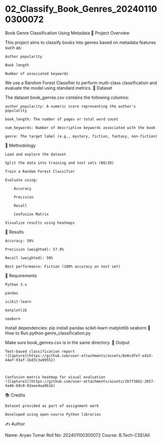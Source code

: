# 02_Classify_Book_Genres_202401100300072
Book Genre Classification Using Metadata
📘 Project Overview

This project aims to classify books into genres based on metadata features such as:

    Author popularity

    Book length

    Number of associated keywords

We use a Random Forest Classifier to perform multi-class classification and evaluate the model using standard metrics.
📁 Dataset

The dataset book_genres.csv contains the following columns:

    author_popularity: A numeric score representing the author's popularity

    book_length: The number of pages or total word count

    num_keywords: Number of descriptive keywords associated with the book

    genre: The target label (e.g., mystery, fiction, fantasy, non-fiction)

🧠 Methodology

    Load and explore the dataset

    Split the data into training and test sets (80/20)

    Train a Random Forest Classifier

    Evaluate using:

        Accuracy

        Precision

        Recall

        Confusion Matrix

    Visualize results using heatmaps

🧾 Results

    Accuracy: 50%

    Precision (weighted): 57.9%

    Recall (weighted): 50%

    Best performance: Fiction (100% accuracy on test set)

📌 Requirements

    Python 3.x

    pandas

    scikit-learn

    matplotlib

    seaborn

Install dependencies:
pip install pandas scikit-learn matplotlib seaborn
🚀 How to Run
python genre_classification.py

Make sure book_genres.csv is in the same directory.
📸 Output

    Text-based classification report
    ![Capture](https://github.com/user-attachments/assets/8e6cdfef-e41d-44af-93af-1bd3c3a89552)



    Confusion matrix heatmap for visual evaluation
    ![Capture1](https://github.com/user-attachments/assets/2b7f38b2-2657-4a46-b9c0-92eee4aa9b1b)



📚 Credits

    Dataset provided as part of assignment work

    Developed using open-source Python libraries

✍️ Author

Name: Aryan Tomar
Roll No: 202401100300072
Course: B.Tech-CSE(AI)
